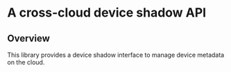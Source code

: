 # A cross-cloud device shadow API

## Overview

This library provides a device shadow interface to manage
device metadata on the cloud.
